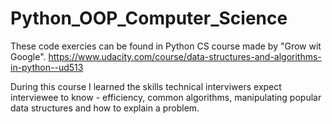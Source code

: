 # Python_OOP_Computer_Science

These code exercies can be found in Python CS course made by "Grow wit Google".
https://www.udacity.com/course/data-structures-and-algorithms-in-python--ud513

During this course I learned the skills technical interviwers expect interviewee to know - efficiency, common algorithms, manipulating popular data structures and how to explain a problem.
